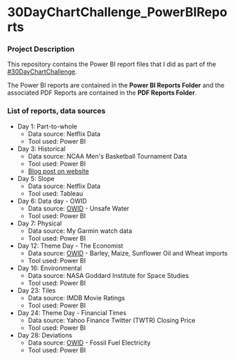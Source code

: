 30DayChartChallenge_PowerBIReports
====================================

### Project Description ###

This repository contains the Power BI report files that I did as part of the [#30DayChartChallenge](https://github.com/dominicroye/30DayChartChallenge_Edition2022).

The Power BI reports are contained in the **Power BI Reports Folder** and the associated PDF Reports are contained in the **PDF Reports Folder**.

### List of reports, data sources ###

- Day 1: Part-to-whole
    - Data source: Netflix Data
    - Tool used: Power BI
- Day 3: Historical
    - Data source: NCAA Men's Basketball Tournament Data
    - Tool used: Power BI
    - [Blog post on website](https://bolesdata.consulting/2022/03/28/march-madness-sum-of-seeds/)
- Day 5: Slope
    - Data source: Netflix Data
    - Tool used: Tableau
- Day 6: Data day - OWID
    - Data source: [OWID](https://ourworldindata.org/) - Unsafe Water
    - Tool used: Power BI
- Day 7: Physical
    - Data source: My Garmin watch data
    - Tool used: Power BI
- Day 12: Theme Day - The Economist
    - Data source: [OWID](https://ourworldindata.org/) - Barley, Maize, Sunflower Oil and Wheat imports
    - Tool used: Power BI
- Day 16: Environmental
    - Data source: NASA Goddard Institute for Space Studies
    - Tool used: Power BI
- Day 23: Tiles
    - Data source: IMDB Movie Ratings
    - Tool used: Power BI
- Day 24: Theme Day - Financial Times
    - Data source: Yahoo Finance Twitter (TWTR) Closing Price
    - Tool used: Power BI
- Day 28: Deviations
    - Data source: [OWID](https://ourworldindata.org/) - Fossil Fuel Electricity
    - Tool used: Power BI
